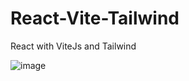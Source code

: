 # React-Vite-Tailwind
React with ViteJs and Tailwind 

![image](https://github.com/SaurabhMulay999/React-Vite-Tailwind/assets/90036775/16151478-0698-456a-9534-3490f4574dd0)
